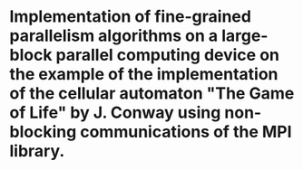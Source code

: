 # Implementation of fine-grained parallelism algorithms on a large-block parallel computing device on the example of the implementation of the cellular automaton "The Game of Life" by J. Conway using non-blocking communications of the MPI library.


